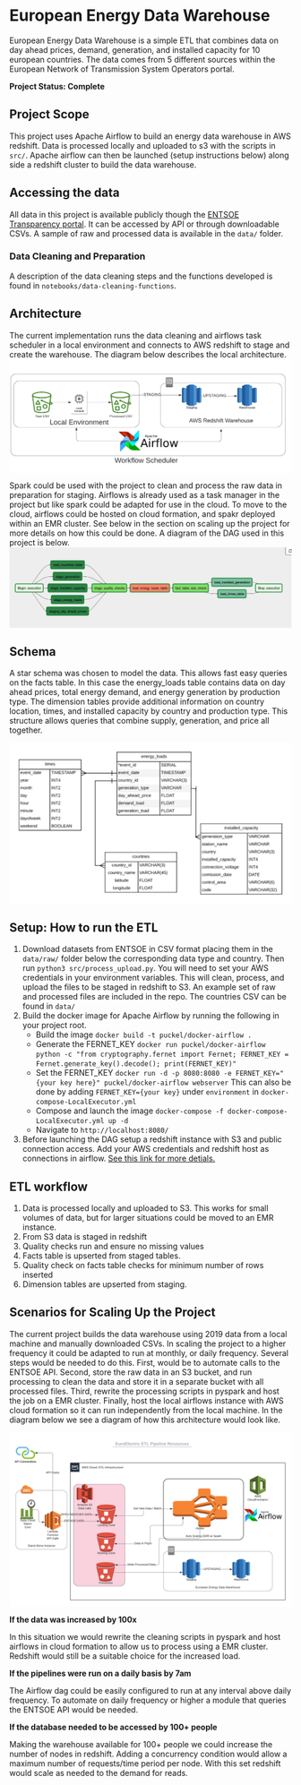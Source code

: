 # European Energy Data Warehouse

European Energy Data Warehouse is a simple ETL that combines data on day ahead prices, demand, generation, and installed capacity for 10 european countries. The data comes from 5 different sources within the European Network of Transmission System Operators portal.

**Project Status: Complete**

## Project Scope
This project uses Apache Airflow to build an energy data warehouse in AWS redshift. Data is processed locally and uploaded to s3 with the scripts in ```src/```. Apache airflow can then be launched (setup instructions below) along side a redshift cluster to build the data warehouse.

## Accessing the data
All data in this project is available publicly though the [ENTSOE Transparency portal](https://transparency.entsoe.eu/). It can be accessed by API or through downloadable CSVs. A sample of raw and processed data is available in the ```data/``` folder.

### Data Cleaning and Preparation
A description of the data cleaning steps and the functions developed is found in ```notebooks/data-cleaning-functions```.

## Architecture
The current implementation runs the data cleaning and airflows task scheduler in a local environment and connects to AWS redshift to stage and create the warehouse. The diagram below describes the local architecture.
<img src="img/local-schema-architecture.png" align="middle">

Spark could be used with the project to clean and process the raw data in preparation for staging. Airflows is already used as a task manager in the project but like spark could be adapted for use in the cloud. To move to the cloud, airflows could be hosted on cloud formation, and spakr deployed within an EMR cluster. See below in the section on scaling up the project for more details on how this could be done. A diagram of the DAG used in this project is below.
<img src="img/final-dag.png" align="middle">

## Schema
A star schema was chosen to model the data. This allows fast easy queries on the facts table. In this case the energy_loads table contains data on day ahead prices, total energy demand, and energy generation by production type. The dimension tables provide additional information on country location, times, and installed capacity by country and production type. This structure allows queries that combine supply, generation, and price all together.

<img src="img/db-schema.png" align="middle">

## Setup: How to run the ETL
1. Download datasets from ENTSOE in CSV format placing them in the ```data/raw/``` folder below the corresponding data type and country. Then run ```python3 src/process_upload.py```. You will need to set your AWS credentials in your environment variables. This will clean, process, and upload the files to be staged in redshift to S3. An example set of raw and processed files are included in the repo. The countries CSV can be found in ```data/```
2. Build the docker image for Apache Airflow by running the following in your project root.
    - Build the image ```docker build -t puckel/docker-airflow .```
    - Generate the FERNET_KEY ```docker run puckel/docker-airflow python -c "from cryptography.fernet import Fernet; FERNET_KEY = Fernet.generate_key().decode(); print(FERNET_KEY)"```
    - Set the FERNET_KEY  ```docker run -d -p 8080:8080 -e FERNET_KEY="{your key here}" puckel/docker-airflow webserver``` This can also be done by adding ```FERNET_KEY={your key}``` under ```environment``` in ```docker-compose-LocalExecutor.yml```
    - Compose and launch the image ```docker-compose -f docker-compose-LocalExecutor.yml up -d```
    - Navigate to ```http://localhost:8080/```
3. Before launching the DAG setup a redshift instance with S3 and public connection access. Add your AWS credentials and redshift host as connections in airflow. [See this link for more detials.](https://github.com/san089/goodreads_etl_pipeline/blob/master/docs/Airflow_Connections.md) 

## ETL workflow
1. Data is processed locally and uploaded to S3. This works for small volumes of data, but for larger situations could be moved to an EMR instance.
2. From S3 data is staged in redshift
3. Quality checks run and ensure no missing values
4. Facts table is upserted from staged tables.
5. Quality check on facts table checks for minimum number of rows inserted
6. Dimension tables are upserted from staging.

## Scenarios for Scaling Up the Project
The current project builds the data warehouse using 2019 data from a local machine and manually downloaded CSVs. In scaling the project to a higher frequency it could be adapted to run at monthly, or daily frequency. Several steps would be needed to do this. First, would be to automate calls to the ENTSOE API. Second, store the raw data in an S3 bucket, and run processing to clean the data and store it in a separate bucket with all processed files. Third, rewrite the processing scripts in pyspark and host the job on a EMR cluster. Finally, host the local airflows instance with AWS cloud formation so it can run independently from the local machine. In the diagram below we see a diagram of how this architecture would look like.

<img src="img/euroelectric-etl-resources-scaled.png" align="middle">

**If the data was increased by 100x**

In this situation we would rewrite the cleaning scripts in pyspark and host airflows in cloud formation to allow us to process using a EMR cluster. Redshift would still be a suitable choice for the increased load.

**If the pipelines were run on a daily basis by 7am**

The Airflow dag could be easily configured to run at any interval above daily frequency. To automate on daily frequency or higher a module that queries the ENTSOE API would be needed.

**If the database needed to be accessed by 100+ people**

Making the warehouse available for 100+ people we could increase the number of nodes in redshift. Adding a concurrency condition would allow a maximum number of requests/time period per node. With this set redshift would scale as needed to the demand for reads. 









